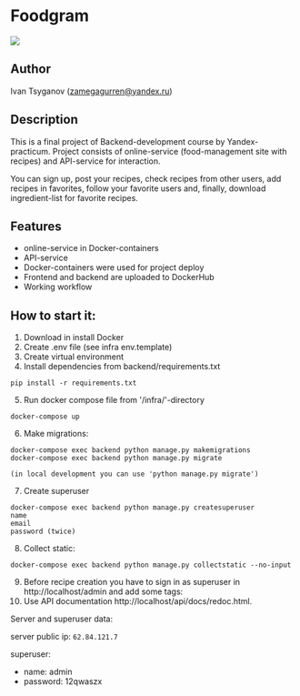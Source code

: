 # Foodgram

![](https://github.com/IvanTsyganov/foodgram-project-react/actions/workflows/main.yml/badge.svg)

## Author
Ivan Tsyganov (zamegagurren@yandex.ru)
## Description 
This is a final project of Backend-development course 
by Yandex-practicum. Project consists of 
online-service (food-management site with recipes)
and API-service for interaction.

You can sign up, post your recipes, check recipes 
from other users, add recipes in favorites, 
follow your favorite users and, finally, 
download ingredient-list for favorite recipes.

## Features 
- online-service in Docker-containers
- API-service 
- Docker-containers were used for project deploy
- Frontend and backend are uploaded to DockerHub
- Working workflow

## How to start it:

1. Download in install Docker
2. Create .env file (see infra env.template)
3. Create virtual environment
4. Install dependencies from backend/requirements.txt
```
pip install -r requirements.txt
```
5. Run docker compose file from '/infra/'-directory
```
docker-compose up
```
6. Make migrations:
```
docker-compose exec backend python manage.py makemigrations
docker-compose exec backend python manage.py migrate

(in local development you can use 'python manage.py migrate')
```
7. Create superuser
```
docker-compose exec backend python manage.py createsuperuser
name
email
password (twice)
```
8. Collect static:
```
docker-compose exec backend python manage.py collectstatic --no-input
```
9. Before recipe creation you have to sign in as superuser in
 http://localhost/admin and add some tags:
10. Use API documentation http://localhost/api/docs/redoc.html.

Server and superuser data:

server public ip: 
```62.84.121.7```

superuser:
- name: admin
- password: 12qwaszx
